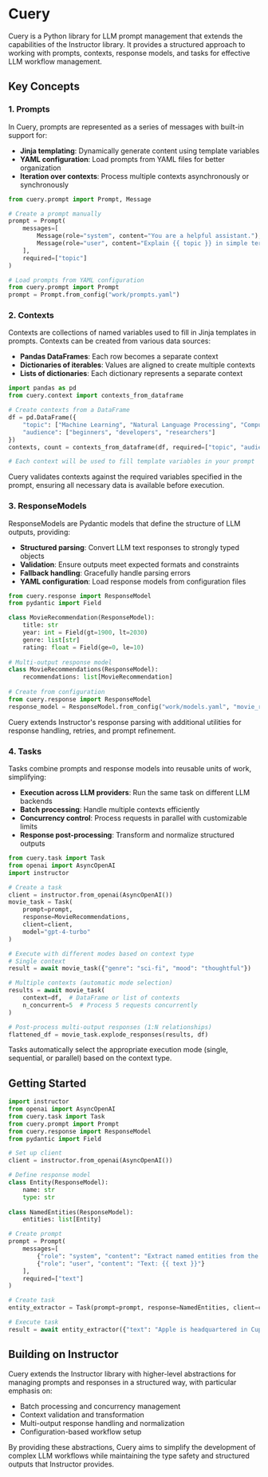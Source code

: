 # Cuery

Cuery is a Python library for LLM prompt management that extends the capabilities of the Instructor library. It provides a structured approach to working with prompts, contexts, response models, and tasks for effective LLM workflow management.

## Key Concepts

### 1. Prompts

In Cuery, prompts are represented as a series of messages with built-in support for:

- **Jinja templating**: Dynamically generate content using template variables
- **YAML configuration**: Load prompts from YAML files for better organization
- **Iteration over contexts**: Process multiple contexts asynchronously or synchronously

```python
from cuery.prompt import Prompt, Message

# Create a prompt manually
prompt = Prompt(
    messages=[
        Message(role="system", content="You are a helpful assistant."),
        Message(role="user", content="Explain {{ topic }} in simple terms.")
    ],
    required=["topic"]
)

# Load prompts from YAML configuration
from cuery.prompt import Prompt
prompt = Prompt.from_config("work/prompts.yaml")
```

### 2. Contexts

Contexts are collections of named variables used to fill in Jinja templates in prompts. Contexts can be created from various data sources:

- **Pandas DataFrames**: Each row becomes a separate context
- **Dictionaries of iterables**: Values are aligned to create multiple contexts
- **Lists of dictionaries**: Each dictionary represents a separate context

```python
import pandas as pd
from cuery.context import contexts_from_dataframe

# Create contexts from a DataFrame
df = pd.DataFrame({
    "topic": ["Machine Learning", "Natural Language Processing", "Computer Vision"],
    "audience": ["beginners", "developers", "researchers"]
})
contexts, count = contexts_from_dataframe(df, required=["topic", "audience"])

# Each context will be used to fill template variables in your prompt
```

Cuery validates contexts against the required variables specified in the prompt, ensuring all necessary data is available before execution.

### 3. ResponseModels

ResponseModels are Pydantic models that define the structure of LLM outputs, providing:

- **Structured parsing**: Convert LLM text responses to strongly typed objects
- **Validation**: Ensure outputs meet expected formats and constraints
- **Fallback handling**: Gracefully handle parsing errors
- **YAML configuration**: Load response models from configuration files

```python
from cuery.response import ResponseModel
from pydantic import Field

class MovieRecommendation(ResponseModel):
    title: str
    year: int = Field(gt=1900, lt=2030)
    genre: list[str]
    rating: float = Field(ge=0, le=10)
    
# Multi-output response model
class MovieRecommendations(ResponseModel):
    recommendations: list[MovieRecommendation]
    
# Create from configuration
from cuery.response import ResponseModel
response_model = ResponseModel.from_config("work/models.yaml", "movie_recommendations")
```

Cuery extends Instructor's response parsing with additional utilities for response handling, retries, and prompt refinement.

### 4. Tasks

Tasks combine prompts and response models into reusable units of work, simplifying:

- **Execution across LLM providers**: Run the same task on different LLM backends
- **Batch processing**: Handle multiple contexts efficiently
- **Concurrency control**: Process requests in parallel with customizable limits
- **Response post-processing**: Transform and normalize structured outputs

```python
from cuery.task import Task
from openai import AsyncOpenAI
import instructor

# Create a task
client = instructor.from_openai(AsyncOpenAI())
movie_task = Task(
    prompt=prompt,
    response=MovieRecommendations,
    client=client,
    model="gpt-4-turbo"
)

# Execute with different modes based on context type
# Single context
result = await movie_task({"genre": "sci-fi", "mood": "thoughtful"})

# Multiple contexts (automatic mode selection)
results = await movie_task(
    context=df,  # DataFrame or list of contexts
    n_concurrent=5  # Process 5 requests concurrently
)

# Post-process multi-output responses (1:N relationships)
flattened_df = movie_task.explode_responses(results, df)
```

Tasks automatically select the appropriate execution mode (single, sequential, or parallel) based on the context type.

## Getting Started

```python
import instructor
from openai import AsyncOpenAI
from cuery.task import Task
from cuery.prompt import Prompt
from cuery.response import ResponseModel
from pydantic import Field

# Set up client
client = instructor.from_openai(AsyncOpenAI())

# Define response model
class Entity(ResponseModel):
    name: str
    type: str
    
class NamedEntities(ResponseModel):
    entities: list[Entity]

# Create prompt
prompt = Prompt(
    messages=[
        {"role": "system", "content": "Extract named entities from the text."},
        {"role": "user", "content": "Text: {{ text }}"}
    ],
    required=["text"]
)

# Create task
entity_extractor = Task(prompt=prompt, response=NamedEntities, client=client)

# Execute task
result = await entity_extractor({"text": "Apple is headquartered in Cupertino, California."})
```

## Building on Instructor

Cuery extends the Instructor library with higher-level abstractions for managing prompts and responses in a structured way, with particular emphasis on:

- Batch processing and concurrency management
- Context validation and transformation
- Multi-output response handling and normalization
- Configuration-based workflow setup

By providing these abstractions, Cuery aims to simplify the development of complex LLM workflows while maintaining the type safety and structured outputs that Instructor provides.